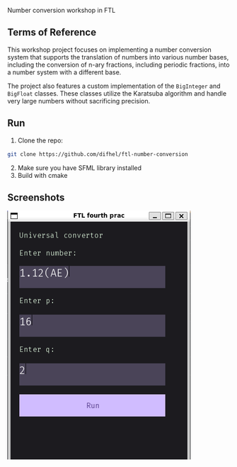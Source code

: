 Number conversion workshop in FTL
## Terms of Reference

This workshop project focuses on implementing a number conversion system that supports the translation of numbers into various number bases, including the conversion of n-ary fractions, including periodic fractions, into a number system with a different base.

The project also features a custom implementation of the `BigInteger` and `BigFloat` classes. These classes utilize the Karatsuba algorithm and handle very large numbers without sacrificing precision.

## Run
1. Clone the repo:
```bash
git clone https://github.com/difhel/ftl-number-conversion
```
2. Make sure you have SFML library installed
3. Build with cmake

## Screenshots

![Screenshot](./screenshots/1.png)